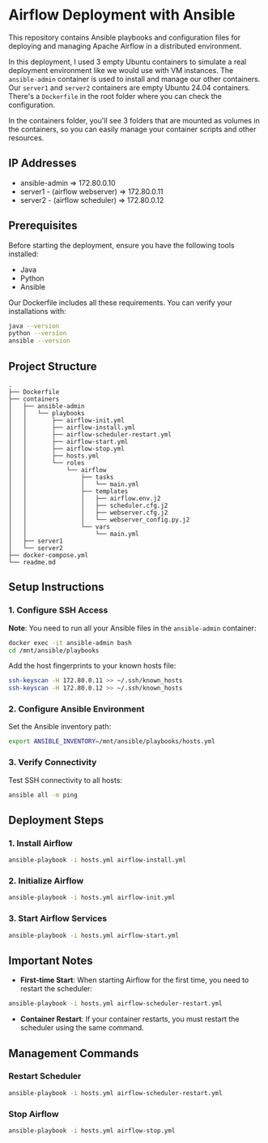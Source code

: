 # Airflow Deployment with Ansible

This repository contains Ansible playbooks and configuration files for deploying and managing Apache Airflow in a distributed environment.

In this deployment, I used 3 empty Ubuntu containers to simulate a real deployment environment like we would use with VM instances. The `ansible-admin` container is used to install and manage our other containers. Our `server1` and `server2` containers are empty Ubuntu 24.04 containers. There's a `Dockerfile` in the root folder where you can check the configuration.

In the containers folder, you'll see 3 folders that are mounted as volumes in the containers, so you can easily manage your container scripts and other resources.

## IP Addresses
- ansible-admin => 172.80.0.10
- server1 - (airflow webserver) => 172.80.0.11
- server2 - (airflow scheduler) => 172.80.0.12

## Prerequisites

Before starting the deployment, ensure you have the following tools installed:
- Java
- Python
- Ansible

Our Dockerfile includes all these requirements. You can verify your installations with:
```bash
java --version
python --version
ansible --version
```

## Project Structure
```
.
├── Dockerfile
├── containers
│   ├── ansible-admin
│   │   └── playbooks
│   │       ├── airflow-init.yml
│   │       ├── airflow-install.yml
│   │       ├── airflow-scheduler-restart.yml
│   │       ├── airflow-start.yml
│   │       ├── airflow-stop.yml
│   │       ├── hosts.yml
│   │       └── roles
│   │           └── airflow
│   │               ├── tasks
│   │               │   └── main.yml
│   │               ├── templates
│   │               │   ├── airflow.env.j2
│   │               │   ├── scheduler.cfg.j2
│   │               │   ├── webserver.cfg.j2
│   │               │   └── webserver_config.py.j2
│   │               └── vars
│   │                   └── main.yml
│   ├── server1
│   └── server2
├── docker-compose.yml
└── readme.md
```

## Setup Instructions

### 1. Configure SSH Access
**Note**: You need to run all your Ansible files in the `ansible-admin` container:
```bash
docker exec -it ansible-admin bash
cd /mnt/ansible/playbooks
```

Add the host fingerprints to your known hosts file:
```bash
ssh-keyscan -H 172.80.0.11 >> ~/.ssh/known_hosts
ssh-keyscan -H 172.80.0.12 >> ~/.ssh/known_hosts
```

### 2. Configure Ansible Environment

Set the Ansible inventory path:
```bash
export ANSIBLE_INVENTORY=/mnt/ansible/playbooks/hosts.yml
```

### 3. Verify Connectivity

Test SSH connectivity to all hosts:
```bash
ansible all -m ping
```

## Deployment Steps

### 1. Install Airflow
```bash
ansible-playbook -i hosts.yml airflow-install.yml
```

### 2. Initialize Airflow
```bash
ansible-playbook -i hosts.yml airflow-init.yml
```

### 3. Start Airflow Services
```bash
ansible-playbook -i hosts.yml airflow-start.yml
```

## Important Notes

- **First-time Start**: When starting Airflow for the first time, you need to restart the scheduler:
```bash
ansible-playbook -i hosts.yml airflow-scheduler-restart.yml
```

- **Container Restart**: If your container restarts, you must restart the scheduler using the same command.

## Management Commands

### Restart Scheduler
```bash
ansible-playbook -i hosts.yml airflow-scheduler-restart.yml
```

### Stop Airflow
```bash
ansible-playbook -i hosts.yml airflow-stop.yml
```
